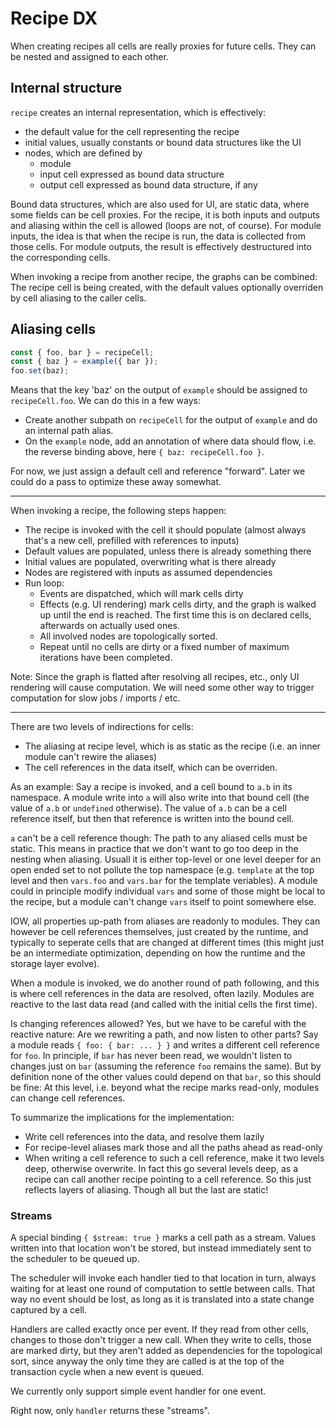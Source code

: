 # Recipe DX

When creating recipes all cells are really proxies for future cells. They can be
nested and assigned to each other.

## Internal structure

`recipe` creates an internal representation, which is effectively:

- the default value for the cell representing the recipe
- initial values, usually constants or bound data structures like the UI
- nodes, which are defined by
  - module
  - input cell expressed as bound data structure
  - output cell expressed as bound data structure, if any

Bound data structures, which are also used for UI, are static data, where some
fields can be cell proxies. For the recipe, it is both inputs and outputs and
aliasing within the cell is allowed (loops are not, of course). For module
inputs, the idea is that when the recipe is run, the data is collected from
those cells. For module outputs, the result is effectively destructured into the
corresponding cells.

When invoking a recipe from another recipe, the graphs can be combined: The
recipe cell is being created, with the default values optionally overriden by
cell aliasing to the caller cells.

## Aliasing cells

```ts
const { foo, bar } = recipeCell;
const { baz } = example({ bar });
foo.set(baz);
```

Means that the key 'baz' on the output of `example` should be assigned to
`recipeCell.foo`. We can do this in a few ways:

- Create another subpath on `recipeCell` for the output of `example` and do an
  internal path alias.
- On the `example` node, add an annotation of where data should flow, i.e. the
  reverse binding above, here `{ baz: recipeCell.foo }`.

For now, we just assign a default cell and reference "forward". Later we could
do a pass to optimize these away somewhat.

---

When invoking a recipe, the following steps happen:

- The recipe is invoked with the cell it should populate (almost always that's a
  new cell, prefilled with references to inputs)
- Default values are populated, unless there is already something there
- Initial values are populated, overwriting what is there already
- Nodes are registered with inputs as assumed dependencies
- Run loop:
  - Events are dispatched, which will mark cells dirty
  - Effects (e.g. UI rendering) mark cells dirty, and the graph is walked up
    until the end is reached. The first time this is on declared cells, afterwards on actually used ones.
  - All involved nodes are topologically sorted.
  - Repeat until no cells are dirty or a fixed number of maximum iterations have
    been completed.

Note: Since the graph is flatted after resolving all recipes, etc., only UI
rendering will cause computation. We will need some other way to trigger
computation for slow jobs / imports / etc.

---

There are two levels of indirections for cells:

- The aliasing at recipe level, which is as static as the recipe (i.e. an inner
  module can't rewire the aliases)
- The cell references in the data itself, which can be overriden.

As an example: Say a recipe is invoked, and a cell bound to `a.b` in its
namespace. A module write into `a` will also write into that bound cell (the
value of `a.b` or `undefined` otherwise). The value of `a.b` can be a cell
reference itself, but then that reference is written into the bound cell.

`a` can't be a cell reference though: The path to any aliased cells must be
static. This means in practice that we don't want to go too deep in the nesting
when aliasing. Usuall it is either top-level or one level deeper for an open
ended set to not pollute the top namespace (e.g. `template` at the top level and
then `vars.foo` and `vars.bar` for the template veriables). A module could in
principle modify individual `vars` and some of those might be local to the
recipe, but a module can't change `vars` itself to point somewhere else.

IOW, all properties up-path from aliases are readonly to modules. They can
however be cell references themselves, just created by the runtime, and
typically to seperate cells that are changed at different times (this might just
be an intermediate optimization, depending on how the runtime and the storage
layer evolve).

When a module is invoked, we do another round of path following, and this is
where cell references in the data are resolved, often lazily. Modules are
reactive to the last data read (and called with the initial cells the first
time).

Is changing references allowed? Yes, but we have to be careful with the reactive
nature: Are we rewriting a path, and now listen to other parts? Say a module
reads `{ foo: { bar: ... } }` and writes a different cell reference for `foo`.
In principle, if `bar` has never been read, we wouldn't listen to changes just
on `bar` (assuming the reference `foo` remains the same). But by definition none
of the other values could depend on that `bar`, so this should be fine: At this
level, i.e. beyond what the recipe marks read-only, modules can change cell
references.

To summarize the implications for the implementation:

- Write cell references into the data, and resolve them lazily
- For recipe-level aliases mark those and all the paths ahead as read-only
- When writing a cell reference to such a cell reference, make it two levels
  deep, otherwise overwrite. In fact this go several levels deep, as a recipe
  can call another recipe pointing to a cell reference. So this just reflects
  layers of aliasing. Though all but the last are static!

### Streams

A special binding `{ $stream: true }` marks a cell path as a stream. Values
written into that location won't be stored, but instead immediately sent to the
scheduler to be queued up.

The scheduler will invoke each handler tied to that location in turn, always
waiting for at least one round of computation to settle between calls. That way
no event should be lost, as long as it is translated into a state change
captured by a cell.

Handlers are called exactly once per event. If they read from other cells,
changes to those don't trigger a new call. When they write to cells, those are
marked dirty, but they aren't added as dependencies for the topological sort,
since anyway the only time they are called is at the top of the transaction
cycle when a new event is queued.

We currently only support simple event handler for one event.

Right now, only `handler` returns these "streams".
